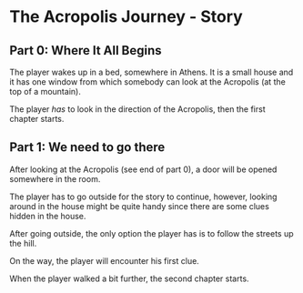 # The Acropolis Journey - Story

## Part 0: Where It All Begins

The player wakes up in a bed, somewhere in Athens. It is a small house and it has one window from which somebody can look at the Acropolis (at the top of a mountain).

The player *has* to look in the direction of the Acropolis, then the first chapter starts.

## Part 1: We need to go there

After looking at the Acropolis (see end of part 0), a door will be opened somewhere in the room.

The player has to go outside for the story to continue, however, looking around in the house might be quite handy since there are some clues hidden in the house.

After going outside, the only option the player has is to follow the streets up the hill.

On the way, the player will encounter his first clue.

When the player walked a bit further, the second chapter starts.